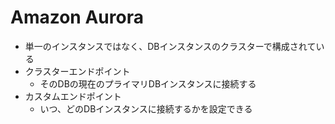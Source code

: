 # Amazon Aurora

* 単一のインスタンスではなく、DBインスタンスのクラスターで構成されている
* クラスターエンドポイント
  * そのDBの現在のプライマリDBインスタンスに接続する
* カスタムエンドポイント
  * いつ、どのDBインスタンスに接続するかを設定できる


